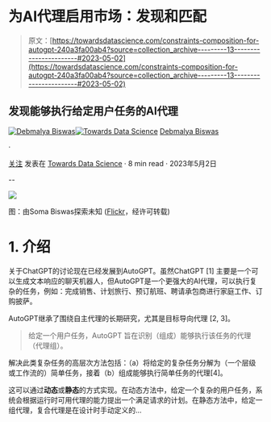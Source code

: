 # 为AI代理启用市场：发现和匹配

> 原文：[https://towardsdatascience.com/constraints-composition-for-autogpt-240a3fa00ab4?source=collection_archive---------13-----------------------#2023-05-02](https://towardsdatascience.com/constraints-composition-for-autogpt-240a3fa00ab4?source=collection_archive---------13-----------------------#2023-05-02)

## 发现能够执行给定用户任务的AI代理

[](https://debmalyabiswas.medium.com/?source=post_page-----240a3fa00ab4--------------------------------)[![Debmalya Biswas](../Images/4b985e2a5b362a4b962d3ad29665dfea.png)](https://debmalyabiswas.medium.com/?source=post_page-----240a3fa00ab4--------------------------------)[](https://towardsdatascience.com/?source=post_page-----240a3fa00ab4--------------------------------)[![Towards Data Science](../Images/a6ff2676ffcc0c7aad8aaf1d79379785.png)](https://towardsdatascience.com/?source=post_page-----240a3fa00ab4--------------------------------) [Debmalya Biswas](https://debmalyabiswas.medium.com/?source=post_page-----240a3fa00ab4--------------------------------)

·

[关注](https://medium.com/m/signin?actionUrl=https%3A%2F%2Fmedium.com%2F_%2Fsubscribe%2Fuser%2Fad84805121fe&operation=register&redirect=https%3A%2F%2Ftowardsdatascience.com%2Fconstraints-composition-for-autogpt-240a3fa00ab4&user=Debmalya+Biswas&userId=ad84805121fe&source=post_page-ad84805121fe----240a3fa00ab4---------------------post_header-----------) 发表在 [Towards Data Science](https://towardsdatascience.com/?source=post_page-----240a3fa00ab4--------------------------------) · 8 min read · 2023年5月2日 [](https://medium.com/m/signin?actionUrl=https%3A%2F%2Fmedium.com%2F_%2Fvote%2Ftowards-data-science%2F240a3fa00ab4&operation=register&redirect=https%3A%2F%2Ftowardsdatascience.com%2Fconstraints-composition-for-autogpt-240a3fa00ab4&user=Debmalya+Biswas&userId=ad84805121fe&source=-----240a3fa00ab4---------------------clap_footer-----------)

--

[](https://medium.com/m/signin?actionUrl=https%3A%2F%2Fmedium.com%2F_%2Fbookmark%2Fp%2F240a3fa00ab4&operation=register&redirect=https%3A%2F%2Ftowardsdatascience.com%2Fconstraints-composition-for-autogpt-240a3fa00ab4&source=-----240a3fa00ab4---------------------bookmark_footer-----------)![](../Images/31436955cfbacc8502f3d448e3a5df24.png)

图：由Soma Biswas探索未知 ([Flickr](https://www.flickr.com/photos/somabiswas/52006785817/in/dateposted/)，经许可转载)

# 1. 介绍

关于ChatGPT的讨论现在已经发展到AutoGPT。虽然ChatGPT [1] 主要是一个可以生成文本响应的聊天机器人，但AutoGPT是一个更强大的AI代理，可以执行复杂的任务，例如：完成销售、计划旅行、预订航班、聘请承包商进行家庭工作、订购披萨。

AutoGPT继承了围绕自主代理的长期研究，尤其是目标导向代理 [2, 3]。

> 给定一个用户任务，AutoGPT 旨在识别（组成）能够执行该任务的代理（代理组）。

解决此类复杂任务的高层次方法包括：（a）将给定的复杂任务分解为（一个层级或工作流的）简单任务，接着（b）组成能够执行简单任务的代理[4]。

这可以通过**动态**或**静态**的方式实现。在动态方法中，给定一个复杂的用户任务，系统会根据运行时可用代理的能力提出一个满足请求的计划。在静态方法中，给定一组代理，复合代理是在设计时手动定义的…
